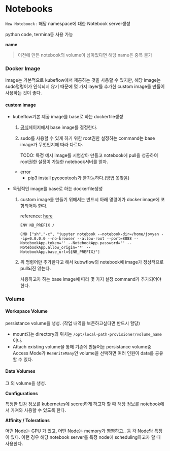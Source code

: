 

# Notebooks

`New Noteboock` : 해당 namespace에 대한 Notebook server생성

python code, termina등 사용 가능



**name**

>  이전에 만든 notebook의 volume이 남아있다면 해당 name은 중복 불가



### Docker Image

image는 기본적으로 kubeflow에서 제공하는 것을 사용할 수 있지만, 해당 image는 sudo명령어가 인식되지 않기 때문에 몇 가지 layer를 추가한 custom image를 만들어 사용하는 것이 좋다.



#### custom image

- kubeflow기본 제공 image를 base로 하는 dockerfile생성

  1. [공식](https://gallery.ecr.aws/j1r0q0g6/notebooks/notebook-servers/jupyter-pytorch-cuda-full)페이지에서 base image를 결정한다.

  2. sudo를 사용할 수 있게 하기 위한 root권한 설정하는 command는 base image가 무엇인지에 따라 다르다.

     TODO: 특정 예시 image를 시험삼아 만들고 notebook에 pull을 성공하여 root권한 설정이 가능한 notebook서버를 얻자.

  

  - error
    - pip3 install pycocotools가 불가능하다.(방법 못찾음)

  

- 독립적인 image를 base로 하는 dockerfile생성

  1. custom image를 만들기 위해서는 반드시 아래 명령어가 docker image에 포함되어야 한다.

     reference: [here](https://v0-6.kubeflow.org/docs/notebooks/custom-notebook/)

     ```
     ENV NB_PREFIX /
     
     CMD ["sh","-c", "jupyter notebook --notebook-dir=/home/jovyan --ip=0.0.0.0 --no-browser --allow-root --port=8888 --NotebookApp.token='' --NotebookApp.password='' --NotebookApp.allow_origin='*' --NotebookApp.base_url=${NB_PREFIX}"]
     ```

  2. 위 명령어만 추가한다고 해서 kubwflow의 notebook에 image가 정상적으로 pull되진 않는다.

     사용하고자 하는 base image에 따라 몇 가지 설정 command가 추가되어야 한다.



### Volume

#### Workspace Volume

persistance volume을 생성. (작업 내역을 보존하고싶다면 반드시 할당)

- mount되는 directory의 위치는 `/opt/local-path-provisioner/volume_name`이다.
- Attach existing volume을 통해 기존에 만들어둔 persistance volume중 Access Mode가 `ReaWriteMany`인 volume을 선택하면 여러 인원이 data를 공유할 수 있다.



#### Data Volumes

그 외 volume을 생성. 





**Configurations**

특정한 민감 정보를 kubernetes에 secret하게 하고자 할 때 해당 정보를 notebook에서 가져와 사용할 수 있도록 한다.





**Affinity / Tolerations**

어떤 Node는 GPU 가 있고, 어떤 Node는 memory가 빵빵하고.. 등 각 Node당 특징이 있다. 이런 경우 해당 notebook server를 특정 node에 scheduling하고자 할 때 사용한다.